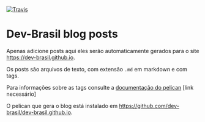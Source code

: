 [![Travis](https://img.shields.io/travis/dev-brasil/blog-posts.svg?style=flat-square)](https://travis-ci.org/dev-brasil/blog-posts)

# Dev-Brasil blog posts

Apenas adicione posts aqui eles serão automaticamente gerados para o site https://dev-brasil.github.io.

Os posts são arquivos de texto, com extensão `.md` em markdown e com tags.

Para informações sobre as tags consulte a [documentação do pelican](http://docs.getpelican.com/en/stable/) [link necessário]

O pelican que gera o blog está instalado em https://github.com/dev-brasil/dev-brasil.github.io.
